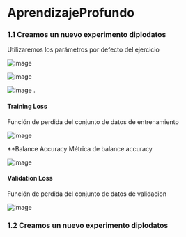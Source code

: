 # AprendizajeProfundo

### 1.1 Creamos un nuevo experimento diplodatos

Utilizaremos los parámetros por defecto del ejercicio

![image](https://user-images.githubusercontent.com/58821362/110840018-fdc77a00-8282-11eb-8025-703774e2d02b.png)

![image](https://user-images.githubusercontent.com/58821362/110840518-9231dc80-8283-11eb-8425-6ffccb2c91fd.png)

![image](https://user-images.githubusercontent.com/58821362/110840555-9d850800-8283-11eb-8703-2f6054489d05.png)
.
#### Training Loss
Función de perdida del conjunto de datos de entrenamiento

![image](https://user-images.githubusercontent.com/58821362/110840622-b55c8c00-8283-11eb-9f05-f2b8deced375.png)

**Balance Accuracy
Métrica de balance accuracy

![image](https://user-images.githubusercontent.com/58821362/110840749-df15b300-8283-11eb-8554-725d0fc66ad3.png)


#### Validation Loss
Función de perdida del conjunto de datos de validacion

![image](https://user-images.githubusercontent.com/58821362/110841095-429fe080-8284-11eb-93e4-14e41101a162.png)


### 1.2 Creamos un nuevo experimento diplodatos
